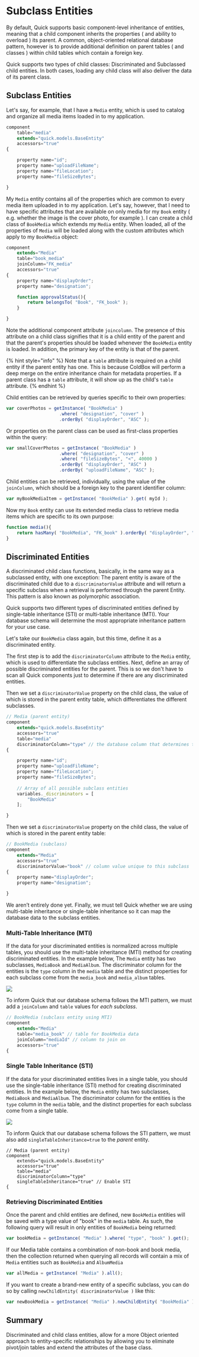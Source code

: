 # Subclass Entities

By default, Quick supports basic component-level inheritance of entities, meaning that a child component inherits the properties ( and ability to overload ) its parent. A common, object-oriented relational database pattern, however is to provide additional definition on parent tables ( and classes ) within child tables which contain a foreign key.

Quick supports two types of child classes: Discriminated and Subclassed child entities. In both cases, loading any child class will also deliver the data of its parent class.

## Subclass Entities

Let's say, for example, that I have a `Media` entity, which is used to catalog and organize all media items loaded in to my application.

```javascript
component 
    table="media" 
    extends="quick.models.BaseEntity" 
    accessors="true"
{

    property name="id";
    property name="uploadFileName";
    property name="fileLocation";
    property name="fileSizeBytes";

}
```

My `Media` entity contains all of the properties which are common to every media item uploaded in to my application. Let's say, however, that I need to have specific attributes that are available on only media for my `Book` entity ( e.g. whether the image is the cover photo, for example ). I can create a child class of `BookMedia` which extends my `Media` entity. When loaded, all of the properties of `Media` will be loaded along with the custom attributes which apply to my `BookMedia` object:

```javascript
component
    extends="Media"
    table="book_media"
    joinColumn="FK_media"
    accessors="true"
{
    property name="displayOrder";
    property name="designation";

    function approvalStatus(){
        return belongsTo( "Book", "FK_book" );
    }

}
```

Note the additional component attribute `joincolumn`. The presence of this attribute on a child class signifies that it is a child entity of the parent and that the parent's properties should be loaded whenever the `BookMedia` entity is loaded. In addition, the primary key of the entity is that of the parent.

{% hint style="info" %}
Note that a `table` attribute is required on a child entity if the parent entity has one.  This is because ColdBox will perform a deep merge on the entire inheritance chain for metadata properties.  If a parent class has a `table` attribute, it will show up as the child's `table` attribute.
{% endhint %}

Child entities can be retrieved by queries specific to their own properties:

```javascript
var coverPhotos = getInstance( "BookMedia" )
                    .where( "designation", "cover" )
                    .orderBy( "displayOrder", "ASC" );
```

Or properties on the parent class can be used as first-class properties within the query:

```javascript
var smallCoverPhotos = getInstance( "BookMedia" )
                    .where( "designation", "cover" )
                    .where( "fileSizeBytes", "<", 40000 )
                    .orderBy( "displayOrder", "ASC" )
                    .orderBy( "uploadFileName", "ASC" );
```

Child entities can be retrieved, individually, using the value of the `joinColumn`, which should be a foreign key to the parent identifier column:

```javascript
var myBookMediaItem = getInstance( "BookMedia" ).get( myId );
```

Now my `Book` entity can use its extended media class to retrieve media items which are specific to its own purpose:

```javascript
function media(){
    return hasMany( "BookMedia", "FK_book" ).orderBy( "displayOrder", "ASC" );
}
```

## Discriminated Entities

A discriminated child class functions, basically, in the same way as a subclassed entity, with one exception: The parent entity is aware of the discriminated child due to a `discriminatorValue` attribute and will return a specific subclass when a retrieval is performed through the parent Entity. This pattern is also known as polymorphic association.

Quick supports two different types of discriminated entities defined by single-table inheritance (STI) or multi-table inheritance (MTI). Your database schema will determine the most appropriate inheritance pattern for your use case.

Let's take our `BookMedia` class again, but this time, define it as a discriminated entity.

The first step is to add the `discriminatorColumn` attribute to the `Media` entity, which is used to differentiate the subclass entities. Next, define an array of possible discriminated entities for the parent.  This is so we don't have to scan all Quick components just to determine if there are any discriminated entities.

Then we set a `discriminatorValue` property on the child class, the value of which is stored in the parent entity table, which differentiates the different subclasses.

```javascript
// Media (parent entity)
component 
    extends="quick.models.BaseEntity" 
    accessors="true"
    table="media" 
    discriminatorColumn="type" // the database column that determines the subclass
{

    property name="id";
    property name="uploadFileName";
    property name="fileLocation";
    property name="fileSizeBytes";
    
    // Array of all possible subclass entities
    variables._discriminators = [
        "BookMedia"
    ];

}
```

Then we set a `discriminatorValue` property on the child class, the value of which is stored in the parent entity table:

```javascript
// BookMedia (subclass)
component
    extends="Media"
    accessors="true"
    discriminatorValue="book" // column value unique to this subclass
{
    property name="displayOrder";
    property name="designation";

}
```

We aren’t entirely done yet. Finally, we must tell Quick whether we are using multi-table inheritance or single-table inheritance so it can map the database data to the subclass entities.

### Multi-Table Inheritance (MTI)

If the data for your discriminated entities is normalized across multiple tables, you should use the multi-table inheritance (MTI) method for creating discriminated entities. In the example below, The `Media` entity has two subclasses, `MediaBook` and `MediaAlbum`. The discriminator column for the entities is the `type` column in the `media` table and the distinct properties for each subclass come from the `media_book` and `media_album` tables.

![](<../../../.gitbook/assets/image (1).png>)

To inform Quick that our database schema follows the MTI pattern, we must add a `joinColumn` and `table` values for _each subclass_.

```javascript
// BookMedia (subclass entity using MTI)
component 
    extends="Media"
    table="media_book" // table for BookMedia data
    joinColumn="mediaId" // column to join on
    accessors="true"
{
```

### Single Table Inheritance (STI)

If the data for your discriminated entities lives in a single table, you should use the single-table inheritance (STI) method for creating discriminated entities. In the example below, the `Media` entity has two subclasses, `MediaBook` and `MediaAlbum`. The discriminator column for the entities is the `type` column in the `media` table, and the distinct properties for each subclass come from a single table.

![](../../../.gitbook/assets/image.png)

To inform Quick that our database schema follows the STI pattern, we must also add `singleTableInheritance=true` to the _parent_ entity.&#x20;

```
// Media (parent entity)
component 
    extends="quick.models.BaseEntity" 
    accessors="true"
    table="media" 
    discriminatorColumn="type" 
    singleTableInheritance="true" // Enable STI
{
```

### Retrieving Discriminated Entities

Once the parent and child entities are defined, new `BookMedia` entities will be saved with a type value of "book" in the `media` table. As such, the following query will result in only entities of `BookMedia` being returned:

```javascript
var bookMedia = getInstance( "Media" ).where( "type", "book" ).get();
```

If our Media table contains a combination of non-book and book media, then the collection returned when querying all records will contain a mix of `Media` entities such as `BookMedia` and `AlbumMedia`

```javascript
var allMedia = getInstance( "Media" ).all();
```

If you want to create a brand-new entity of a specific subclass, you can do so by calling `newChildEntity( discriminatorValue )` like this:

```javascript
var newBookMedia = getInstance( "Media" ).newChildEntity( "BookMedia" );
```

## Summary

Discriminated and child class entities, allow for a more Object oriented approach to entity-specific relationships by allowing you to eliminate pivot/join tables and extend the attributes of the base class.
